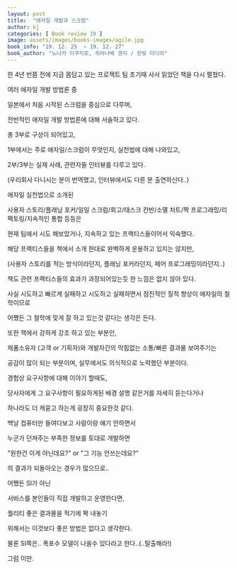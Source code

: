 ```yaml
---
layout: post
title:  "애자일 개발과 스크럼"
author: kj
categories: [ Book review 19 ]
image: assets/images/books-images/agile.jpg
book_info: "19. 12. 25  ~ 19. 12. 27"
book_author: "노나카 이쿠지로, 히라나베 겐지 / 한빛 미디어"
---
```

한 4년 반쯤 전에 지금 몸담고 있는 프로젝트 팀 초기때 사서 읽었던 책을 다시 펼쳤다.

여러 애자일 개발 방법론 중

일본에서 처음 시작된 스크럼을 중심으로 다루며,

전반적인 애자일 개발 방법론에 대해 서술하고 있다.

총 3부로 구성이 되어있고,

1부에서는 주로 애자일/스크럼이 무엇인지, 실천법에 대해 나와있고,

2부/3부는 실제 사례, 관련자들 인터뷰를 다루고 있다.

(우리회사 다니시는 분이 번역했고, 인터뷰에서도 다른 분 출연하신다..)


애자일 실천법으로 소개된

사용자 스토리/플래닝 포커/일일 스크럼/회고/태스크 칸반/소멸 차트/짝 프로그래밍/리팩토링/지속적인 통합 등등은

현재 팀에서 시도 해보았거나, 지속하고 있는 프랙티스들이어서 익숙했다.


해당 프랙티스들을 책에서 소개 한대로 완벽하게 운용하고 있지는 않지만,

(사용자 스토리를 적는 방식이라던지, 플래닝 포커라던지, 페어 프로그래밍이라던지..)

책도 관련 프랙티스들의 효과가 과장되어있는듯 한 느낌은 없지 않아 있다.


사실 시도하고 빠르게 실패하고 시도하고 실패하면서 점진적인 질적 향상이 애자일의 철학이므로

어쨌든 그 철학에 맞게 잘 하고 있는것 같다는 생각은 든다.


또한 책에서 강하게 강조 하고 있는 부분인,

제품소유자 (고객 or 기획자)와 개발자간의 막힘없는 소통/빠른 결과물 보여주기는

공감이 많이 되는 부분이며, 실무에서도 의식적으로 노력했던 부분이다.


경험상 요구사항에 대해 이야기 할때도,

당사자에게 그 요구사항이 필요하게된 배경 설명 같은거를 자세히 듣는다거나

하나라도 더 캐묻고 하는게 굉장히 중요한것 같다.


백날 컴퓨터만 들여다보고 사람이랑 얘기 안하면서

누군가 던져주는 부족한 정보를 토대로 개발하면

"원한건 이게 아닌데요?" or "그 기능 안쓰는데요?"

의 결과가 되돌아오는 경우가 많으므로..


어쨌든 SI가 아닌

서비스를 본인들이 직접 개발하고 운영한다면,

퀄리티 좋은 결과물을 적기에 똭 내놓기

위해서는 이것보다 좋은 방법은 없다고 생각한다.

물론 SI쪽은.. 폭포수 모델이 나을수 있다라고 한다..(..탈출해라!)


그럼 이만.
